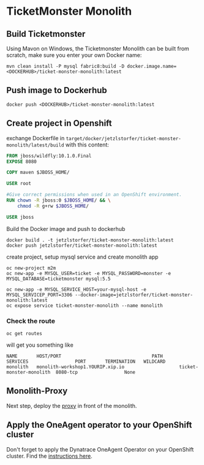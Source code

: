 # TicketMonster Monolith

## Build Ticketmonster

Using Mavon on Windows, the Ticketmonster Monolith can be built from scratch, make sure you enter your own Docker name:
```
mvn clean install -P mysql fabric8:build -D docker.image.name=<DOCKERHUB>/ticket-monster-monolith:latest
```

<!--
## Run Ticketmonster locally

```
TODO
docker run -d -p 
```
-->

## Push image to Dockerhub

```
docker push <DOCKERHUB>/ticket-monster-monolith:latest
```


## Create project in Openshift

exchange Dockerfile in ```target/docker/jetzlstorfer/ticket-monster-monolith/latest/build``` with this content:
```dockerfile
FROM jboss/wildfly:10.1.0.Final 
EXPOSE 8080

COPY maven $JBOSS_HOME/

USER root

#Give correct permissions when used in an OpenShift environment.
RUN chown -R jboss:0 $JBOSS_HOME/ && \
    chmod -R g+rw $JBOSS_HOME/

USER jboss

```

Build the Docker image and push to dockerhub
```
docker build . -t jetzlstorfer/ticket-monster-monolith:latest
docker push jetzlstorfer/ticket-monster-monolith:latest
```


create project, setup mysql service and create monolith app

```
oc new-project m2m
oc new-app -e MYSQL_USER=ticket -e MYSQL_PASSWORD=monster -e MYSQL_DATABASE=ticketmonster mysql:5.5 

oc new-app -e MYSQL_SERVICE_HOST=your-mysql-host -e MYSQL_SERVICEP_PORT=3306 --docker-image=jetzlstorfer/ticket-monster-monolith:latest
oc expose service ticket-monster-monolith --name monolith
```

### Check the route

```
oc get routes 
```
will get you something like
```
NAME       HOST/PORT                                 PATH      SERVICES                 PORT       TERMINATION   WILDCARD
monolith   monolith-workshop1.YOURIP.xip.io                    ticket-monster-monolith  8080-tcp                 None
```

## Monolith-Proxy

Next step, deploy the [proxy](../monolith-proxy/) in front of the monolith.

## Apply the OneAgent operator to your OpenShift cluster

Don't forget to apply the Dynatrace OneAgent Operator on your OpenShift cluster.
Find the [instructions here](../dynatrace-oneagent-operator/).

